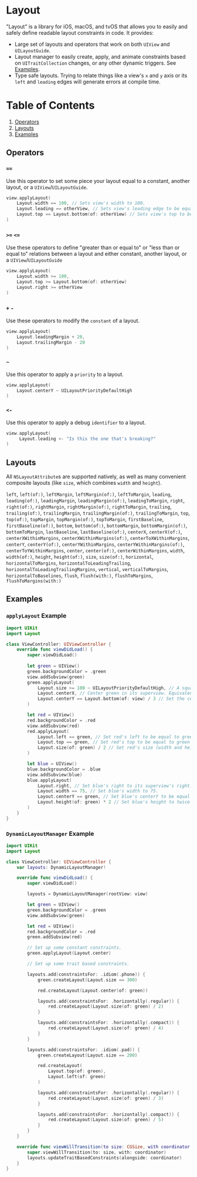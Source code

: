 # Layout

"Layout" is a library for iOS, macOS, and tvOS that allows you to easily and safely define readable layout constraints in code. It provides:

* Large set of layouts and operators that work on both `UIView` and `UILayoutGuide`.
* Layout manager to easily create, apply, and animate constraints based on `UITraitCollection` changes, or any other dynamic triggers. See [Examples](#examples).
* Type safe layouts. Trying to relate things like a view's `x` and `y` axis or its `left` and `leading` edges will generate errors at compile time.

# Table of Contents
1. [Operators](#operators)
2. [Layouts](#layouts)
3. [Examples](#examples)

## Operators

### `==`

Use this operator to set some piece your layout equal to a constant, another layout, or a `UIView`/`UILayoutGuide`.

```swift
view.applyLayout(
    Layout.width == 100, // Sets view's width to 100.
    Layout.leading == otherView, // Sets view's leading edge to be equal to otherViews's leading edge.
    Layout.top == Layout.bottom(of: otherView) // Sets view's top to be equal to otherView's bottom.
)
```

### `>=` `<=`

Use these operators to define "greater than or equal to" or "less than or equal to" relations between a layout and either constant, another layout, or a `UIView`/`UILayoutGuide`

```swift
view.applyLayout(
    Layout.width >= 100,
    Layout.top >= Layout.bottom(of: otherView)
    Layout.right >= otherView
)
```

### `+` `-`

Use these operators to modify the `constant` of a layout.

```swift
view.applyLayout(
    Layout.leadingMargin + 20,
    Layout.trailingMargin - 20
)
```

### `~`

Use this operator to apply a `priority` to a layout.

```swift
view.applyLayout(
    Layout.centerY ~ UILayoutPriorityDefaultHigh
)
```

### `<-`

Use this operator to apply a debug `identifier` to a layout.

```swift
view.applyLayout(
     Layout.leading <- "Is this the one that's breaking?"
)
```

## Layouts

All `NSLayoutAttribute`s are supported natively, as well as many convenient composite layouts (like `size`, which combines `width` and `height`).

`left`, `left(of:)`, `leftMargin`, `leftMargin(of:)`, `leftToMargin`, `leading`, `leading(of:)`, `leadingMargin`, `leadingMargin(of:)`, `leadingToMargin`, `right`, `right(of:)`, `rightMargin`, `rightMargin(of:)`, `rightToMargin`, `trailing`, `trailing(of:)`, `trailingMargin`, `trailingMargin(of:)`, `trailingToMargin`, `top`, `top(of:)`, `topMargin`, `topMargin(of:)`, `topToMargin`, `firstBaseline`, `firstBaseline(of:)`, `bottom`, `bottom(of:)`, `bottomMargin`, `bottomMargin(of:)`, `bottomToMargin`, `lastBaseline`, `lastBaseline(of:)`, `centerX`, `centerX(of:)`, `centerXWithinMargins`, `centerXWithinMargins(of:)`, `centerToXWithinMargins`, `centerY`, `centerY(of:)`, `centerYWithinMargins`, `centerYWithinMargins(of:)`, `centerToYWithinMargins`, `center`, `center(of:)`, `centerWithinMargins`, `width`, `width(of:)`, `height`, `height(of:)`, `size`, `size(of:)`, `horizontal`, `horizontalToMargins`, `horizontalToLeadingTrailing`, `horizontalToLeadingTrailingMargins`, `vertical`, `verticalToMargins`, `horizontalToBaselines`, `flush`, `flush(with:)`, `flushToMargins`, `flushToMargins(with:)`

## Examples

### `applyLayout` Example

```swift
import UIKit
import Layout

class ViewController: UIViewController {
    override func viewDidLoad() {
        super.viewDidLoad()
        
        let green = UIView()
        green.backgroundColor = .green
        view.addSubview(green)
        green.applyLayout(
            Layout.size >= 100 ~ UILayoutPriorityDefaultHigh, // A square, at least 100 points in size, at a high priority.
            Layout.centerX, // Center green in its superview. Equivalent to: `Layout.centerX(of: view)`
            Layout.centerY == Layout.bottom(of: view) / 3 // Set the centerY of green to be a third of the way down the screen.
        )

        let red = UIView()
        red.backgroundColor = .red
        view.addSubview(red)
        red.applyLayout(
            Layout.left == green, // Set red's left to be equal to green's left.
            Layout.top == green, // Set red's top to be equal to green's top.
            Layout.size(of: green) / 2 // Set red's size (width and height) to be half of green's.
        )

        let blue = UIView()
        blue.backgroundColor = .blue
        view.addSubview(blue)
        blue.applyLayout(
            Layout.right, // Set blue's right to its superview's right.
            Layout.width == 75, // Set blue's width to 75.
            Layout.centerY == green, // Set blue's centerY to be equal to green's.
            Layout.height(of: green) * 2 // Set blue's height to twice green's height.
        )
    }
}
```

### `DynamicLayoutManager` Example

```swift
import UIKit
import Layout

class ViewController: UIViewController {
    var layouts: DynamicLayoutManager!

    override func viewDidLoad() {
        super.viewDidLoad()

        layouts = DynamicLayoutManager(rootView: view)

        let green = UIView()
        green.backgroundColor = .green
        view.addSubview(green)

        let red = UIView()
        red.backgroundColor = .red
        green.addSubview(red)

        // Set up some constant constraints.
        green.applyLayout(Layout.center)

        // Set up some trait based constraints.

        layouts.add(constraintsFor: .idiom(.phone)) {
            green.createLayout(Layout.size == 300)

            red.createLayout(Layout.center(of: green))

            layouts.add(constraintsFor: .horizontally(.regular)) {
                red.createLayout(Layout.size(of: green) / 2)
            }

            layouts.add(constraintsFor: .horizontally(.compact)) {
                red.createLayout(Layout.size(of: green) / 4)
            }
        }

        layouts.add(constraintsFor: .idiom(.pad)) {
            green.createLayout(Layout.size == 200)

            red.createLayout(
                Layout.top(of: green),
                Layout.left(of: green)
            )

            layouts.add(constraintsFor: .horizontally(.regular)) {
                red.createLayout(Layout.size(of: green) / 3)
            }

            layouts.add(constraintsFor: .horizontally(.compact)) {
                red.createLayout(Layout.size(of: green) / 5)
            }
        }
    }

    override func viewWillTransition(to size: CGSize, with coordinator: UIViewControllerTransitionCoordinator) {
        super.viewWillTransition(to: size, with: coordinator)
        layouts.updateTraitBasedConstraints(alongside: coordinator)
    }
}
```
